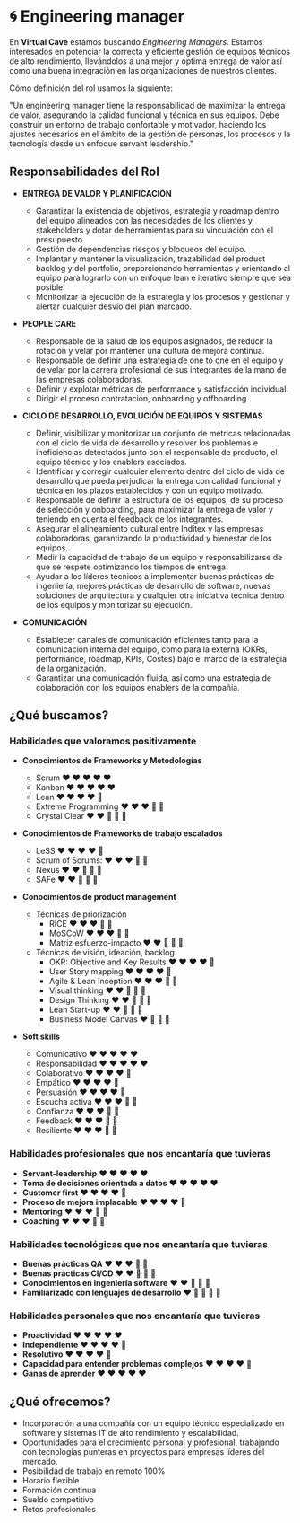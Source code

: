 # :cyclone: Engineering manager

En **Virtual Cave** estamos buscando *Engineering Managers*.
Estamos interesados en potenciar la correcta y eficiente gestión de equipos técnicos de alto rendimiento, llevándolos a una mejor y óptima entrega de valor así como una buena integración en las organizaciones de nuestros clientes.

Cómo definición del rol usamos la siguiente:

"Un engineering manager tiene la responsabilidad de maximizar la entrega de valor, asegurando la calidad funcional y técnica en sus equipos. Debe construir un entorno de trabajo confortable y motivador, haciendo los ajustes necesarios en el ámbito de la gestión de personas, los procesos y la tecnología desde un enfoque servant leadership."

## Responsabilidades del Rol

- **ENTREGA DE VALOR Y PLANIFICACIÓN**

  - Garantizar la existencia de objetivos, estrategia y roadmap dentro del equipo alineados con las necesidades de los clientes y stakeholders y dotar de herramientas para su vinculación con el presupuesto.
  - Gestión de dependencias riesgos y bloqueos del equipo. 
  - Implantar y mantener la visualización, trazabilidad del product backlog y del portfolio, proporcionando herramientas y orientando al equipo para lograrlo con un enfoque lean e iterativo siempre que sea posible.
  - Monitorizar la ejecución de la estrategia y los procesos y gestionar y alertar cualquier desvío del plan marcado.


- **PEOPLE CARE**
 
  - Responsable de la salud de los equipos asignados, de reducir la rotación y velar por mantener una cultura de mejora continua.
  - Responsable de definir una estrategia de one to one en el equipo y de velar por la carrera profesional de sus integrantes de la mano de las empresas colaboradoras. 
  - Definir y explotar métricas de performance y satisfacción individual.
  - Dirigir el proceso contratación, onboarding y offboarding.


- **CICLO DE DESARROLLO, EVOLUCIÓN DE EQUIPOS Y SISTEMAS**

  - Definir, visibilizar y monitorizar un conjunto de métricas relacionadas con el ciclo de vida de desarrollo y resolver los problemas e ineficiencias detectados junto con el responsable de producto, el equipo técnico y los enablers asociados. 
  - Identificar y corregir cualquier elemento dentro del ciclo de vida de desarrollo que pueda perjudicar la entrega con calidad funcional y técnica en los plazos establecidos y con un equipo motivado.
  - Responsable de definir la estructura de los equipos, de su proceso de selección y onboarding, para maximizar la entrega de valor y teniendo en cuenta el feedback de los integrantes.
  - Asegurar el alineamiento cultural entre Inditex y las empresas colaboradoras, garantizando la productividad y bienestar de los equipos. 
  - Medir la capacidad de trabajo de un equipo y responsabilizarse de que se respete optimizando los tiempos de entrega.
  - Ayudar a los líderes técnicos a implementar buenas prácticas de ingeniería, mejores prácticas de desarrollo de software, nuevas soluciones de arquitectura y cualquier otra iniciativa técnica dentro de los equipos y monitorizar su ejecución.


- **COMUNICACIÓN**

  - Establecer canales de comunicación eficientes tanto para la comunicación interna del equipo, como para la externa (OKRs, performance, roadmap, KPIs, Costes) bajo el marco de la estrategia de la organización.
  - Garantizar una comunicación fluida, así como una estrategia de colaboración con los equipos enablers de la compañía.


## ¿Qué buscamos?

### Habilidades que valoramos positivamente
- **Conocimientos de Frameworks y Metodologías**
  - Scrum :heart: :heart: :heart: :heart: :heart:
  - Kanban :heart: :heart: :heart: :heart: :heart:
  - Lean :heart: :heart: :heart: :heart: :blue_heart:
  - Extreme Programming :heart: :heart: :heart: :blue_heart: :blue_heart:
  - Crystal Clear :heart: :heart: :blue_heart: :blue_heart: :blue_heart:

- **Conocimientos de Frameworks de trabajo escalados**
  - LeSS :heart: :heart: :heart: :heart: :blue_heart:
  - Scrum of Scrums: :heart: :heart: :heart: :blue_heart: :blue_heart:
  - Nexus :heart: :heart: :blue_heart: :blue_heart: :blue_heart:
  - SAFe :heart: :heart: :blue_heart: :blue_heart: :blue_heart:

- **Conocimientos de product management**
  - Técnicas de priorización
    - RICE :heart: :heart: :heart: :blue_heart: :blue_heart:
    - MoSCoW :heart: :heart: :heart: :blue_heart: :blue_heart:
    - Matriz esfuerzo-impacto :heart: :heart: :blue_heart: :blue_heart: :blue_heart:
  - Técnicas de visión, ideación, backlog
    - OKR: Objective and Key Results :heart: :heart: :heart: :heart: :blue_heart:
    - User Story mapping :heart: :heart: :heart: :heart: :blue_heart:
    - Agile & Lean Inception :heart: :heart: :heart: :blue_heart: :blue_heart:
    - Visual thinking :heart: :heart: :blue_heart: :blue_heart: :blue_heart:
    - Design Thinking :heart: :heart: :blue_heart: :blue_heart: :blue_heart:
    - Lean Start-up :heart: :heart: :blue_heart: :blue_heart: :blue_heart:
    - Business Model Canvas :heart: :blue_heart: :blue_heart: :blue_heart:

- **Soft skills**
  - Comunicativo :heart: :heart: :heart: :heart: :heart:
  - Responsabilidad :heart: :heart: :heart: :heart: :heart:
  - Colaborativo :heart: :heart: :heart: :heart: :blue_heart:
  - Empático  :heart: :heart: :heart: :heart: :blue_heart:
  - Persuasión :heart: :heart: :heart: :heart: :blue_heart:
  - Escucha activa :heart: :heart: :heart: :blue_heart: :blue_heart:
  - Confianza :heart: :heart: :heart: :blue_heart: :blue_heart:
  - Feedback :heart: :heart: :heart: :blue_heart: :blue_heart:
  - Resiliente :heart: :heart: :heart: :blue_heart: :blue_heart:

### Habilidades profesionales que nos encantaría que tuvieras
- **Servant-leadership** :heart: :heart: :heart: :heart: :heart:
- **Toma de decisiones orientada a datos** :heart: :heart: :heart: :heart: :heart:
- **Customer first** :heart: :heart: :heart: :heart: :blue_heart:
- **Proceso de mejora implacable** :heart: :heart: :heart: :heart: :blue_heart:
- **Mentoring** :heart: :heart: :heart: :blue_heart: :blue_heart:
- **Coaching** :heart: :heart: :heart: :blue_heart: :blue_heart:

### Habilidades tecnológicas que nos encantaría que tuvieras
- **Buenas prácticas QA** :heart: :heart: :heart: :blue_heart: :blue_heart:
- **Buenas prácticas CI/CD** :heart: :heart: :blue_heart: :blue_heart: :blue_heart:
- **Conocimientos en ingeniería software** :heart: :heart: :blue_heart: :blue_heart: :blue_heart:
- **Familiarizado con lenguajes de desarrollo** :heart: :blue_heart: :blue_heart: :blue_heart: :blue_heart:

### Habilidades personales que nos encantaría que tuvieras
- **Proactividad** :heart: :heart: :heart: :heart: :heart:
- **Independiente** :heart: :heart: :heart: :heart: :blue_heart:
- **Resolutivo** :heart: :heart: :heart: :heart: :blue_heart:
- **Capacidad para entender problemas complejos** :heart: :heart: :heart: :heart: :blue_heart:
- **Ganas de aprender** :heart: :heart: :heart: :heart: :heart:

## ¿Qué ofrecemos?

- Incorporación a una compañía con un equipo técnico especializado en software y sistemas IT de alto rendimiento y escalabilidad.
- Oportunidades para el crecimiento personal y profesional, trabajando con tecnologías punteras en proyectos para empresas líderes del mercado.
- Posibilidad de trabajo en remoto 100%
- Horario flexible
- Formación continua
- Sueldo competitivo
- Retos profesionales
